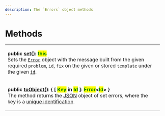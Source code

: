 ```yaml
---
description: The `Errors` object methods
---
```


# Methods

|                                                                                                                                                                                                                                                                                                                                                                                                                                                                                                                                                                                                                                                                                                           |
| --------------------------------------------------------------------------------------------------------------------------------------------------------------------------------------------------------------------------------------------------------------------------------------------------------------------------------------------------------------------------------------------------------------------------------------------------------------------------------------------------------------------------------------------------------------------------------------------------------------------------------------------------------------------------------------------------------- |
| <p><strong>public</strong> <a href="set.md"><strong>set()</strong></a><strong>: </strong><mark style="color:green;"><strong>this</strong></mark><br>Sets the <a href="broken-reference"><code>Error</code></a> object with the message built from the given required <a href="./#problem-string"><code>problem</code></a>, <a href="./#id-errorid"><code>id</code></a>, <a href="./#fix-string"><code>fix</code></a> on the given or stored <a href="./#template-errors.template"><code>template</code></a> under the given <a href="./#id-errorid"><code>id</code></a>.</p>                                                                                                                              |
| <p><strong>public</strong> <a href="toobject.md"><strong>toObject()</strong></a><strong>: { [ </strong><mark style="color:green;"><strong>Key</strong></mark><strong> in </strong><mark style="color:green;"><strong>Id</strong></mark><strong> ]: </strong><mark style="color:green;"><strong>Error</strong></mark><strong>&#x3C;</strong><mark style="color:green;"><strong>Id</strong></mark><strong>>  }</strong> <br>The method returns the <a href="https://developer.mozilla.org/en-US/docs/Web/JavaScript/Reference/Global_Objects/JSON">JSON</a> object of set errors, where the key is a <a href="../../getting-started/basic-concepts.md#unique-identification">unique identification</a>.</p> |
